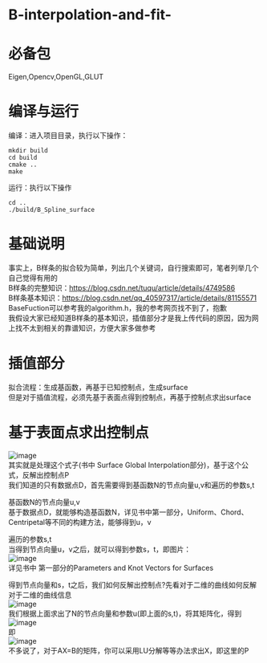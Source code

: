 # B-interpolation-and-fit-
必备包
==
Eigen,Opencv,OpenGL,GLUT  
    
      
编译与运行
==
编译：进入项目目录，执行以下操作：  
    
  ```
mkdir build  
cd build  
cmake ..  
make
  ```  
  运行：执行以下操作  
  ```
  cd ..
  ./build/B_Spline_surface  
  ```
基础说明  
==
事实上，B样条的拟合较为简单，列出几个关键词，自行搜索即可，笔者列举几个自己觉得有用的  
B样条的完整知识：https://blog.csdn.net/tuqu/article/details/4749586  
B样条基本知识：https://blog.csdn.net/qq_40597317/article/details/81155571  
BaseFuction可以参考我的algorithm.h，我的参考网页找不到了，抱歉  
我假设大家已经知道B样条的基本知识，插值部分才是我上传代码的原因，因为网上找不太到相关的靠谱知识，方便大家多做参考  

插值部分
==  
拟合流程：生成基函数，再基于已知控制点，生成surface  
但是对于插值流程，必须先基于表面点得到控制点，再基于控制点求出surface  

基于表面点求出控制点  
=  
![image](https://github.com/ZhouXiner/B-interpolation-and-fit-/blob/master/PIC/Screenshot%20from%202020-02-17%2013-51-34.png)  
其实就是处理这个式子(书中 Surface Global Interpolation部分)，基于这个公式，反解出控制点P  
我们知道的只有数据点D，首先需要得到基函数N的节点向量u,v和遍历的参数s,t  

基函数N的节点向量u,v  
基于数据点D，就能够构造基函数N，详见书中第一部分，Uniform、Chord、Centripetal等不同的构建方法，能够得到u，v  

遍历的参数s,t  
当得到节点向量u，v之后，就可以得到参数s，t，即图片：  
![image](https://github.com/ZhouXiner/B-interpolation-and-fit-/blob/master/PIC/Screenshot%20from%202020-02-17%2013-47-48.png)    
详见书中 第一部分的Parameters and Knot Vectors for Surfaces  

得到节点向量和s，t之后，我们如何反解出控制点?先看对于二维的曲线如何反解  
对于二维的曲线信息  
![image](https://github.com/ZhouXiner/B-interpolation-and-fit-/blob/master/PIC/Screenshot%20from%202020-02-17%2013-50-29.png)  
我们根据上面求出了N的节点向量和参数u(即上面的s,t)，将其矩阵化，得到  
![image](https://github.com/ZhouXiner/B-interpolation-and-fit-/blob/master/PIC/Screenshot%20from%202020-02-17%2013-50-38.png)  
即  
![image](https://github.com/ZhouXiner/B-interpolation-and-fit-/blob/master/PIC/Screenshot%20from%202020-02-17%2013-50-57.png)  
不多说了，对于AX=B的矩阵，你可以采用LU分解等等办法求出X，即这里的P  





